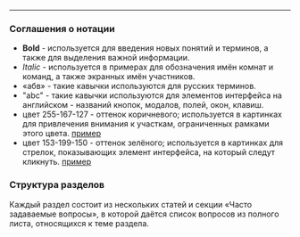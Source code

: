***

### Соглашения о нотации

 - **Bold** - используется для введения новых понятий и терминов, а также для выделения важной информации.
 - _Italic_ - используется в примерах для обозначения имён комнат и команд, а также экранных имён участников.
 - «абв» - такие кавычки используются для русских терминов. 
 - "abc" - такие кавычки используются для элементов интерфейса на английском - названий кнопок, модалов, полей, окон, клавиш.
 - цвет 255-167-127 - оттенок коричневого; используется в картинках для привлечения внимания к участкам, ограниченных рамками этого цвета. [пример]()
 - цвет 153-199-150 - оттенок зелёного; используется в картинках для стрелок, показывающих элемент интерфейса, на который следут кликнуть. [пример]() 

### Структура разделов

Каждый раздел состоит из нескольких статей и секции «Часто задаваемые вопросы», в которой даётся список вопросов из полного листа, относящихся к теме раздела.  
